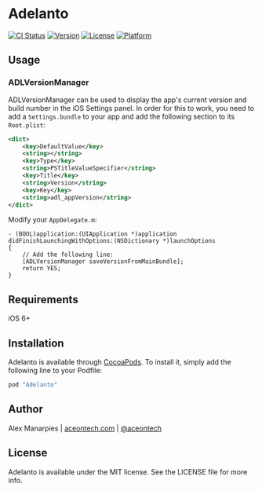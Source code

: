# Adelanto

[![CI Status](http://img.shields.io/travis/aceontech/Adelanto.svg?style=flat)](https://travis-ci.org/aceontech/Adelanto)
[![Version](https://img.shields.io/cocoapods/v/Adelanto.svg?style=flat)](http://cocoadocs.org/docsets/Adelanto)
[![License](https://img.shields.io/cocoapods/l/Adelanto.svg?style=flat)](http://cocoadocs.org/docsets/Adelanto)
[![Platform](https://img.shields.io/cocoapods/p/Adelanto.svg?style=flat)](http://cocoadocs.org/docsets/Adelanto)

## Usage

### ADLVersionManager

ADLVersionManager can be used to display the app's current version and build number
in the iOS Settings panel. In order for this to work, you need to add a
```Settings.bundle``` to your app and add the following section to its ```Root.plist```:

```xml
<dict>
    <key>DefaultValue</key>
    <string></string>
    <key>Type</key>
    <string>PSTitleValueSpecifier</string>
    <key>Title</key>
    <string>Version</string>
    <key>Key</key>
    <string>adl_appVersion</string>
</dict>
```

Modify your ```AppDelegate.m```:

```objc
- (BOOL)application:(UIApplication *)application didFinishLaunchingWithOptions:(NSDictionary *)launchOptions
{
    // Add the following line:
    [ADLVersionManager saveVersionFromMainBundle];
    return YES;
}
```

## Requirements

iOS 6+

## Installation

Adelanto is available through [CocoaPods](http://cocoapods.org). To install
it, simply add the following line to your Podfile:

```ruby
pod "Adelanto"
```

## Author

Alex Manarpies | [aceontech.com](http://www.aceontech.com) | [@aceontech](https://twitter.com/aceontech)

## License

Adelanto is available under the MIT license. See the LICENSE file for more info.
